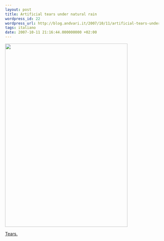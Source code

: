 ```yaml
---
layout: post
title: Artificial tears under natural rain
wordpress_id: 22
wordpress_url: http://blog.andvari.it/2007/10/11/artificial-tears-under-natural-rain/
tags: italiano
date: 2007-10-11 21:16:44.000000000 +02:00
---
```

<img src="http://farm3.static.flickr.com/2232/1544067339_a94af17620_b.jpg" class="centered" height="600" width="401" />

<a href="http://blog.andvari.it/2007/08/11/fuochi-sotto-la-pioggia/">Tears.</a>
